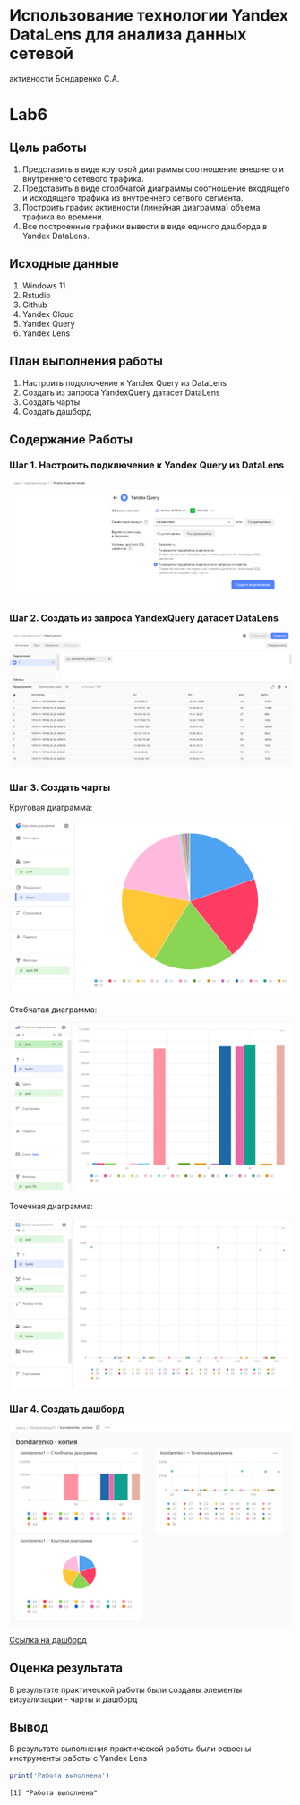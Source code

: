 # Использование технологии Yandex DataLens для анализа данных сетевой
активности Бондаренко С.А.


# Lab6

## Цель работы

1.  Представить в виде круговой диаграммы соотношение внешнего и
    внутреннего сетевого трафика.
2.  Представить в виде столбчатой диаграммы соотношение входящего и
    исходящего трафика из внутреннего сетвого сегмента.
3.  Построить график активности (линейная диаграмма) объема трафика во
    времени.
4.  Все построенные графики вывести в виде единого дашборда в Yandex
    DataLens.

## Исходные данные

1.  Windows 11
2.  Rstudio
3.  Github
4.  Yandex Cloud
5.  Yandex Query
6.  Yandex Lens

## План выполнения работы

1.  Настроить подключение к Yandex Query из DataLens
2.  Создать из запроса YandexQuery датасет DataLens
3.  Создать чарты
4.  Создать дашборд

## Содержание Работы

### Шаг 1. Настроить подключение к Yandex Query из DataLens

![](https://github.com/bondarenkosa11/Bondarenko_R/blob/main/Lab_6/lab_6%20img/подключение%20к%20даталенс.png)

### Шаг 2. Создать из запроса YandexQuery датасет DataLens

![](https://github.com/bondarenkosa11/Bondarenko_R/blob/main/Lab_6/lab_6%20img/создание%20датасета.png)

### Шаг 3. Создать чарты

Круговая диаграмма:

![](https://github.com/bondarenkosa11/Bondarenko_R/blob/main/Lab_6/lab_6%20img/круговая%20диаграмма.png)

Стобчатая диаграмма:

![](https://github.com/bondarenkosa11/Bondarenko_R/blob/main/Lab_6/lab_6%20img/столбчатая%20диаграмма.png)

Точечная диаграмма:

![](https://github.com/bondarenkosa11/Bondarenko_R/blob/main/Lab_6/lab_6%20img/точечная%20диаграмма.png)

### Шаг 4. Создать дашборд

![](https://github.com/bondarenkosa11/Bondarenko_R/blob/main/Lab_6/lab_6%20img/дашборд.png)

[Ссылка на дашборд](https://datalens.yandex.cloud/m8bh8832u4cc8-bondarenko-kopiya)

## Оценка результата

В результате практической работы были созданы элементы визуализации -
чарты и дашборд

## Вывод

В результате выполнения практической работы были освоены инструменты
работы с Yandex Lens

``` r
print('Работа выполнена')
```

    [1] "Работа выполнена"
